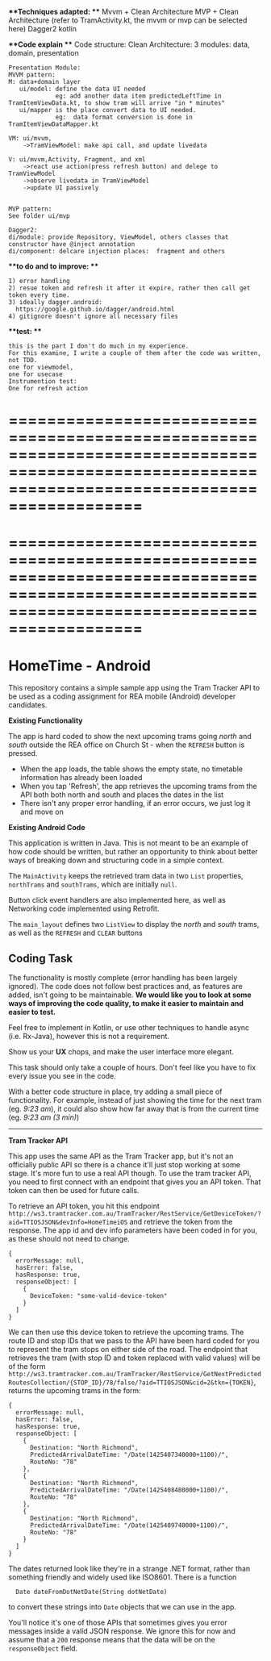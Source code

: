 __**Techniques adapted: **__
    Mvvm + Clean Architecture
    MVP + Clean Architecture
    (refer to TramActivity.kt, the mvvm or mvp can be selected here)
    Dagger2
    kotlin

__**Code explain **__
    Code structure:
    Clean Architecture: 3 modules: data, domain, presentation

    Presentation Module:
    MVVM pattern:
    M: data+domain layer
       ui/model: define the data UI needed
                 eg: add another data item predictedLeftTime in TramItemViewData.kt, to show tram will arrive "in * minutes"
       ui/mapper is the place convert data to UI needed.
                 eg:  data format conversion is done in TramItemViewDataMapper.kt

    VM: ui/mvvm,
        ->TramViewModel: make api call, and update livedata

    V: ui/mvvm,Activity, Fragment, and xml
        ->react use action(press refresh button) and delege to TramViewModel
        ->observe livedata in TramViewModel
        ->update UI passively


    MVP pattern:
    See folder ui/mvp

    Dagger2:
    di/module: provide Repository, ViewModel, others classes that constructor have @inject annotation
    di/component: delcare injection places:  fragment and others


__**to do and to improve: **__

    1) error handling
    2) resue token and refresh it after it expire, rather then call get token every time.
    3) ideally dagger.android:
      https://google.github.io/dagger/android.html
    4) gitignore doesn't ignore all necessary files

__**test: **__

    this is the part I don't do much in my experience.
    For this examine, I write a couple of them after the code was written, not TDD.
    one for viewmodel,
    one for usecase
    Instrumention test:
    One for refresh action

================================================================================================================================================
================================================================================================================================================
================================================================================================================================================
================================================================================================================================================


__**HomeTime - Android**__
==================

This repository contains a simple sample app using the Tram Tracker API to be used as a coding assignment for REA mobile (Android) developer candidates.

__**Existing Functionality**__


The app is hard coded to show the next upcoming trams going *north* and *south* outside the REA office on Church St - when the `REFRESH` button is pressed.

* When the app loads, the table shows the empty state,  no timetable information has already been loaded
* When you tap 'Refresh', the app retrieves the upcoming trams from the API both both north and south and places the dates in the list
* There isn't any proper error handling, if an error occurs, we just log it and move on

__**Existing Android Code**__

This application is written in Java. This is not meant to be an example of how code should be written, but rather an opportunity to think about better ways of breaking down and structuring code in a simple context.

The `MainActivity` keeps the retrieved tram data in two `List` properties, `northTrams` and `southTrams`, which are initially `null`.

Button click event handlers are also implemented here, as well as Networking code implemented using Retrofit.

The `main_layout` defines two `ListView` to display the *north* and *south* trams, as well as the `REFRESH` and `CLEAR` buttons


__**Coding Task**__
-----------

The functionality is mostly complete (error handling has been largely ignored). The code does not follow best practices and, as features are added, isn't going to be maintainable. __We would like you to look at some ways of improving the code quality, to make it easier to maintain and easier to test.__

Feel free to implement in Kotlin, or use other techniques to handle async (i.e. Rx-Java), however this is not a requirement.

Show us your __UX__ chops, and make the user interface more elegant.

This task should only take a couple of hours. Don't feel like you have to fix every issue you see in the code.

With a better code structure in place, try adding a small piece of functionality. For example, instead of just showing the time for the next tram (eg. *9:23 am*), it could also show how far away that is from the current time (eg. *9:23 am (3 min)*)

---

__Tram Tracker API__

This app uses the same API as the Tram Tracker app, but it's not an officially public API so there is a chance it'll just stop working at some stage. It's more fun to use a real API though. To use the tram tracker API, you need to first connect with an endpoint that gives you an API token. That token can then be used for future calls.

To retrieve an API token, you hit this endpoint `http://ws3.tramtracker.com.au/TramTracker/RestService/GetDeviceToken/?aid=TTIOSJSON&devInfo=HomeTimeiOS` and retrieve the token from the response. The app id and dev info parameters have been coded in for you, as these should not need to change.

```
{
  errorMessage: null,
  hasError: false,
  hasResponse: true,
  responseObject: [
    {
      DeviceToken: "some-valid-device-token"
    }
  ]
}
```

We can then use this device token to retrieve the upcoming trams.
The route ID and stop IDs that we pass to the API have been hard coded for you to represent the tram stops on either side of the road.
The endpoint that retrieves the tram (with stop ID and token replaced with valid values) will be of the
form `http://ws3.tramtracker.com.au/TramTracker/RestService/GetNextPredictedRoutesCollection/{STOP_ID}/78/false/?aid=TTIOSJSON&cid=2&tkn={TOKEN}`,
returns the upcoming trams in the form:

```
{
  errorMessage: null,
  hasError: false,
  hasResponse: true,
  responseObject: [
    {
      Destination: "North Richmond",
      PredictedArrivalDateTime: "/Date(1425407340000+1100)/",
      RouteNo: "78"
    },
    {
      Destination: "North Richmond",
      PredictedArrivalDateTime: "/Date(1425408480000+1100)/",
      RouteNo: "78"
    },
    {
      Destination: "North Richmond",
      PredictedArrivalDateTime: "/Date(1425409740000+1100)/",
      RouteNo: "78"
    }
  ]
}
```

The dates returned look like they're in a strange .NET format, rather than something friendly and widely used like ISO8601. There is a function
```
  Date dateFromDotNetDate(String dotNetDate)
```
to convert these strings into `Date` objects that we can use in the app.

You'll notice it's one of those APIs that sometimes gives you error messages inside a valid JSON response. We ignore this for now and assume that a `200` response means that the data will be on the `responseObject` field.
